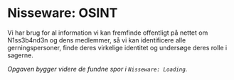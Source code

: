 # Nisseware: OSINT

Vi har brug for al information vi kan fremfinde offentligt på nettet om N1ss3b4nd3n og dens medlemmer, så vi kan identificere alle gerningspersoner, finde deres virkelige identitet og undersøge deres rolle i sagerne.

*Opgaven bygger videre de fundne spor i `Nisseware: Loading`.*

